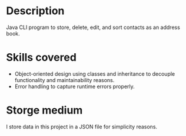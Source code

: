 # Description
Java CLI program to store, delete, edit, and sort contacts as an address book.
# Skills covered
- Object-oriented design using classes and inheritance to decouple functionality and maintainability reasons.
- Error handling to capture runtime errors properly.
# Storge medium
I store data in this project in a JSON file for simplicity reasons.



